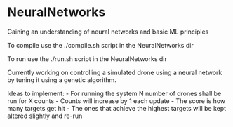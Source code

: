 # NeuralNetworks
Gaining an understanding of neural networks and basic ML principles


To compile use the ./compile.sh script in the NeuralNetworks dir

To run use the ./run.sh script in the NeuralNetworks dir

Currently working on controlling a simulated drone using a neural network
by tuning it using a genetic algorithm.

Ideas to implement:
	- For running the system N number of drones shall be run for X counts
	- Counts will increase by 1 each update
	- The score is how many targets get hit
	- The ones that achieve the highest targets will be kept altered slightly and re-run
